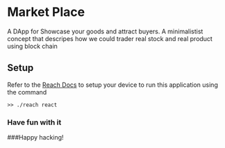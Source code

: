 # Market Place

A DApp for Showcase your goods and attract buyers.  A minimalistist concept that descripes how we could trader real stock and real product using block chain


## Setup

Refer to the [Reach Docs](https://docs.reach.sh/quickstart/#quickstart) to setup your device to run this application using the command

```shell
>> ./reach react
```

### Have fun with it

###Happy hacking!